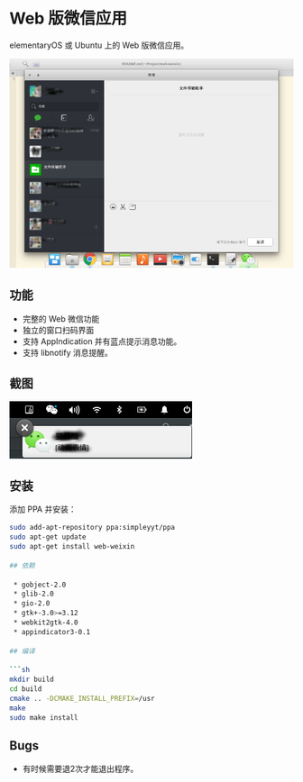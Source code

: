 # Web 版微信应用

elementaryOS 或 Ubuntu 上的 Web 版微信应用。

![](screenshot/main.png)

## 功能

 * 完整的 Web 微信功能
 * 独立的窗口扫码界面
 * 支持 AppIndication 并有蓝点提示消息功能。
 * 支持 libnotify 消息提醒。

## 截图

![libnotify 提醒](screenshot/indicator.png)

## 安装

添加 PPA 并安装：

```sh
sudo add-apt-repository ppa:simpleyyt/ppa
sudo apt-get update
sudo apt-get install web-weixin

## 依赖

 * gobject-2.0
 * glib-2.0
 * gio-2.0
 * gtk+-3.0>=3.12
 * webkit2gtk-4.0
 * appindicator3-0.1

## 编译

```sh
mkdir build
cd build
cmake .. -DCMAKE_INSTALL_PREFIX=/usr
make
sudo make install
```

## Bugs

 * 有时候需要退2次才能退出程序。

